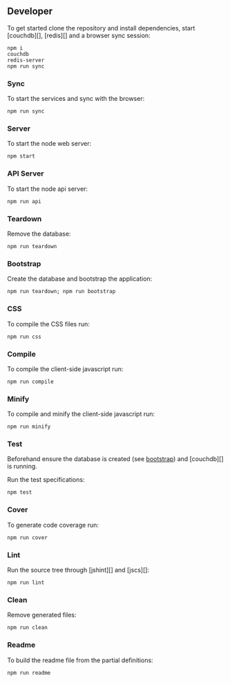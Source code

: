 ## Developer

To get started clone the repository and install dependencies, start [couchdb][], [redis][] and a browser sync session:

```
npm i
couchdb
redis-server
npm run sync
```

### Sync

To start the services and sync with the browser:

```
npm run sync
```

### Server

To start the node web server:

```
npm start
```

### API Server

To start the node api server:

```
npm run api
```

### Teardown

Remove the database:

```
npm run teardown
```

### Bootstrap

Create the database and bootstrap the application: 

```
npm run teardown; npm run bootstrap
```

### CSS

To compile the CSS files run:

```
npm run css
```

### Compile

To compile the client-side javascript run:

```
npm run compile
```

### Minify

To compile and minify the client-side javascript run:

```
npm run minify
```

### Test

Beforehand ensure the database is created (see [bootstrap](#bootstrap)) and [couchdb][] is running.

Run the test specifications:

```
npm test
```

### Cover

To generate code coverage run:

```
npm run cover
```

### Lint

Run the source tree through [jshint][] and [jscs][]:

```
npm run lint
```

### Clean

Remove generated files:

```
npm run clean
```

### Readme

To build the readme file from the partial definitions:

```
npm run readme
```
